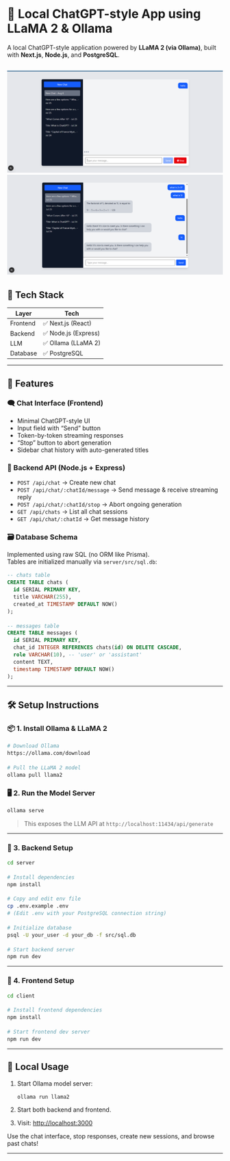 # 🧠 Local ChatGPT-style App using LLaMA 2 & Ollama

A local ChatGPT-style application powered by **LLaMA 2 (via Ollama)**, built with **Next.js**, **Node.js**, and **PostgreSQL**.

![newChat](images/newChat.png)
![chats](images/output.png)
---

## 🔧 Tech Stack

| Layer     | Tech                  |
|-----------|------------------------|
| Frontend  | ✅ Next.js (React)     |
| Backend   | ✅ Node.js (Express)   |
| LLM       | ✅ Ollama (LLaMA 2)    |
| Database  | ✅ PostgreSQL          |

---

## 🚀 Features

### 🗨️ Chat Interface (Frontend)
- Minimal ChatGPT-style UI
- Input field with “Send” button
- Token-by-token streaming responses
- “Stop” button to abort generation
- Sidebar chat history with auto-generated titles

### 🔌 Backend API (Node.js + Express)
- `POST /api/chat` → Create new chat
- `POST /api/chat/:chatId/message` → Send message & receive streaming reply
- `POST /api/chat/:chatId/stop` → Abort ongoing generation
- `GET /api/chats` → List all chat sessions
- `GET /api/chat/:chatId` → Get message history

### 🗃️ Database Schema

Implemented using raw SQL (no ORM like Prisma).  
Tables are initialized manually via `server/src/sql.db`:

```sql
-- chats table
CREATE TABLE chats (
  id SERIAL PRIMARY KEY,
  title VARCHAR(255),
  created_at TIMESTAMP DEFAULT NOW()
);

-- messages table
CREATE TABLE messages (
  id SERIAL PRIMARY KEY,
  chat_id INTEGER REFERENCES chats(id) ON DELETE CASCADE,
  role VARCHAR(10), -- 'user' or 'assistant'
  content TEXT,
  timestamp TIMESTAMP DEFAULT NOW()
);
```

---

## 🛠️ Setup Instructions

### 📦 1. Install Ollama & LLaMA 2

```bash
# Download Ollama
https://ollama.com/download

# Pull the LLaMA 2 model
ollama pull llama2
```

### 🖥️ 2. Run the Model Server

```bash
ollama serve
```

> This exposes the LLM API at `http://localhost:11434/api/generate`

---

### 🧱 3. Backend Setup

```bash
cd server

# Install dependencies
npm install

# Copy and edit env file
cp .env.example .env
# (Edit .env with your PostgreSQL connection string)

# Initialize database
psql -U your_user -d your_db -f src/sql.db

# Start backend server
npm run dev
```

---

### 🎨 4. Frontend Setup

```bash
cd client

# Install frontend dependencies
npm install

# Start frontend dev server
npm run dev
```

---

## 🧪 Local Usage

1. Start Ollama model server:
   ```bash
   ollama run llama2
   ```

2. Start both backend and frontend.

3. Visit: [http://localhost:3000](http://localhost:3000)

Use the chat interface, stop responses, create new sessions, and browse past chats!

---
